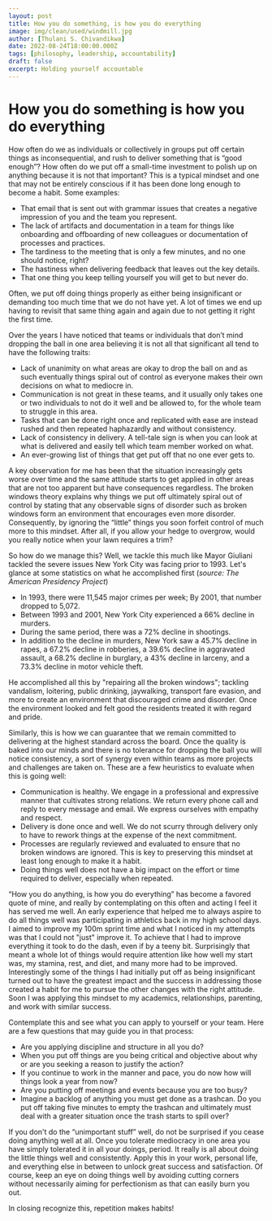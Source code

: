 ```yaml
---
layout: post
title: How you do something, is how you do everything
image: img/clean/used/windmill.jpg
author: [Thulani S. Chivandikwa]
date: 2022-08-24T18:00:00.000Z
tags: [philosophy, leadership, accountability]
draft: false
excerpt: Holding yourself accountable
---
```


# How you do something is how you do everything

How often do we as individuals or collectively in groups put off certain things as inconsequential, and rush to deliver something that is “good enough”? How often do we put off a small-time investment to polish up on anything because it is not that important? This is a typical mindset and one that may not be entirely conscious if it has been done long enough to become a habit. Some examples:

- That email that is sent out with grammar issues that creates a negative impression of you and the team you represent.
- The lack of artifacts and documentation in a team for things like onboarding and offboarding of new colleagues or documentation of processes and practices.
- The tardiness to the meeting that is only a few minutes, and no one should notice, right?
- The hastiness when delivering feedback that leaves out the key details.
- That one thing you keep telling yourself you will get to but never do.

Often, we put off doing things properly as either being insignificant or demanding too much time that we do not have yet. A lot of times we end up having to revisit that same thing again and again due to not getting it right the first time.

Over the years I have noticed that teams or individuals that don’t mind dropping the ball in one area believing it is not all that significant all tend to have the following traits:

- Lack of unanimity on what areas are okay to drop the ball on and as such eventually things spiral out of control as everyone makes their own decisions on what to mediocre in.
- Communication is not great in these teams, and it usually only takes one or two individuals to not do it well and be allowed to, for the whole team to struggle in this area.
- Tasks that can be done right once and replicated with ease are instead rushed and then repeated haphazardly and without consistency.
-  Lack of consistency in delivery. A tell-tale sign is when you can look at what is delivered and easily tell which team member worked on what.
-  An ever-growing list of things that get put off that no one ever gets to.

A key observation for me has been that the situation increasingly gets worse over time and the same attitude starts to get applied in other areas that are not too apparent but have consequences regardless. The broken windows theory explains why things we put off ultimately spiral out of control by stating that any observable signs of disorder such as broken windows form an environment that encourages even more disorder. Consequently, by ignoring the “little” things you soon forfeit control of much more to this mindset. After all, if you allow your hedge to overgrow, would you really notice when your lawn requires a trim?

So how do we manage this? Well, we tackle this much like Mayor Giuliani tackled the severe issues New York City was facing prior to 1993. Let's glance at some statistics on what he accomplished first (_source: The American Presidency Project_)

- In 1993, there were 11,545 major crimes per week; By 2001, that number dropped to 5,072.
- Between 1993 and 2001, New York City experienced a 66% decline in murders.
- During the same period, there was a 72% decline in shootings.
- In addition to the decline in murders, New York saw a 45.7% decline in rapes, a 67.2% decline in robberies, a 39.6% decline in aggravated assault, a 68.2% decline in burglary, a 43% decline in larceny, and a 73.3% decline in motor vehicle theft.

He accomplished all this by "repairing all the broken windows"; tackling vandalism, loitering, public drinking, jaywalking, transport fare evasion, and more to create an environment that discouraged crime and disorder. Once the environment looked and felt good the residents treated it with regard and pride.

Similarly, this is how we can guarantee that we remain committed to delivering at the highest standard across the board. Once the quality is baked into our minds and there is no tolerance for dropping the ball you will notice consistency, a sort of synergy even within teams as more projects and challenges are taken on. These are a few heuristics to evaluate when this is going well:

- Communication is healthy. We engage in a professional and expressive manner that cultivates strong relations. We return every phone call and reply to every message and email. We express ourselves with empathy and respect.
- Delivery is done once and well. We do not scurry through delivery only to have to rework things at the expense of the next commitment.
- Processes are regularly reviewed and evaluated to ensure that no broken windows are ignored. This is key to preserving this mindset at least long enough to make it a habit.
- Doing things well does not have a big impact on the effort or time required to deliver, especially when repeated.

“How you do anything, is how you do everything” has become a favored quote of mine, and really by contemplating on this often and acting I feel it has served me well. An early experience that helped me to always aspire to do all things well was participating in athletics back in my high school days. I aimed to improve my 100m sprint time and what I noticed in my attempts was that I could not "just" improve it. To achieve that I had to improve everything it took to do the dash, even if by a teeny bit. Surprisingly that meant a whole lot of things would require attention like how well my start was, my stamina, rest, and diet, and many more had to be improved. Interestingly some of the things I had initially put off as being insignificant turned out to have the greatest impact and the success in addressing those created a habit for me to pursue the other changes with the right attitude. Soon I was applying this mindset to my academics, relationships, parenting, and work with similar success.

Contemplate this and see what you can apply to yourself or your team. Here are a few questions that may guide you in that process: 

- Are you applying discipline and structure in all you do?
- When you put off things are you being critical and objective about why or are you seeking a reason to justify the action?
- If you continue to work in the manner and pace, you do now how will things look a year from now?
- Are you putting off meetings and events because you are too busy?
- Imagine a backlog of anything you must get done as a trashcan. Do you put off taking five minutes to empty the trashcan and ultimately must deal with a greater situation once the trash starts to spill over?

If you don't do the “unimportant stuff” well, do not be surprised if you cease doing anything well at all. Once you tolerate mediocracy in one area you have simply tolerated it in all your doings, period. It really is all about doing the little things well and consistently. Apply this in your work, personal life, and everything else in between to unlock great success and satisfaction. Of course, keep an eye on doing things well by avoiding cutting corners without necessarily aiming for perfectionism as that can easily burn you out. 

In closing recognize this, repetition makes habits!

